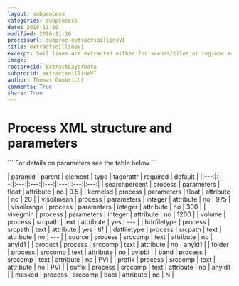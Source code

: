 ```yaml
---
layout: subprocess
categories: subprocess
date: 2018-11-16
modified: 2018-11-16
processurl: subproc-extractsoillineVI
title: extractsoillineVI
excerpt: Soil lines are extracted either for scenes/tiles or regions around sample points using a Vegetation Index
image: 
rootprocid: ExtractLayerData
subprocid: extractsoillineVI
author: Thomas Gumbricht
comments: True
share: True
---
```


<h1 class='foot-description'>Process XML structure and parameters</h1>
```
For details on parameters see the table below
<?xml version="1.0" ?>
<process>
  <!--Generated from python-->
  <userproj plotid="yourplotid" projectid="yourprojectid" siteid="yoursiteid" system="systemid" tractid="yourtractid" userid="youruserid"/>
  <period endday="DD" endmonth="MM" endyear="YYYY" seasonendday="DD" seasonendmonth="MM" seasonstartday="DD" seasonstartmonth="MM" startday="DD" startmonth="MM" startyear="YYYY" timestep="timestep"/>
  <parameters kernelsd="xyz.abc" searchpercent="xyz.abc" visoilmean="xyz" visoilrange="xyz" vivegmin="xyz"/>
  <srcpath datfiletype="txtstring" hdrfiletype="txtstring" volume="txtstring"/>
  <srccomp band="txtstring" folder="txtstring" masked="True/False" prefix="txtstring" product="txtstring" source="txtstring" suffix="txtstring"/>
</process>
```

| paramid | parent | element | type | tagorattr | required | default |
|:---:|:---:|:---:|:---:|:---:|:---:|:---:|:---:|
| searchpercent | process | parameters | float | attribute | no | 0.5 |
| kernelsd | process | parameters | float | attribute | no | 20 |
| visoilmean | process | parameters | integer | attribute | no | 975 |
| visoilrange | process | parameters | integer | attribute | no | 300 |
| vivegmin | process | parameters | integer | attribute | no | 1200 |
| volume | process | srcpath | text | attribute | yes | --- |
| hdrfiletype | process | srcpath | text | attribute | yes | tif |
| datfiletype | process | srcpath | text | attribute | no | --- |
| source | process | srccomp | text | attribute | no | anyid1 |
| product | process | srccomp | text | attribute | no | anyid1 |
| folder | process | srccomp | text | attribute | no | pvipbi |
| band | process | srccomp | text | attribute | no | PVI |
| prefix | process | srccomp | text | attribute | no | PVI |
| suffix | process | srccomp | text | attribute | no | anyid1 |
| masked | process | srccomp | bool | attribute | no | N |
